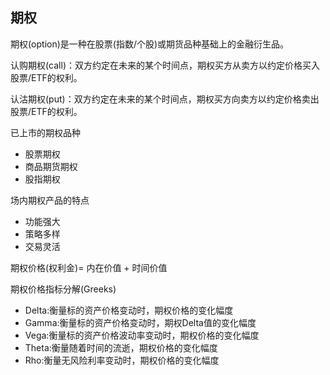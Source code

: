 ## 期权

期权(option)是一种在股票(指数/个股)或期货品种基础上的金融衍生品。

认购期权(call)：双方约定在未来的某个时间点，期权买方从卖方以约定价格买入股票/ETF的权利。

认沽期权(put)：双方约定在未来的某个时间点，期权买方向卖方以约定价格卖出股票/ETF的权利。

已上市的期权品种

* 股票期权
* 商品期货期权
* 股指期权

场内期权产品的特点

* 功能强大
* 策略多样
* 交易灵活

期权价格(权利金)= 内在价值 + 时间价值

期权价格指标分解(Greeks)

* Delta:衡量标的资产价格变动时，期权价格的变化幅度
*  Gamma:衡量标的资产价格变动时，期权Delta值的变化幅度
* Vega:衡量标的资产价格波动率变动时，期权价格的变化幅度
* Theta:衡量随着时间的流逝，期权价格的变化幅度
* Rho:衡量无风险利率变动时，期权价格的变化幅度



